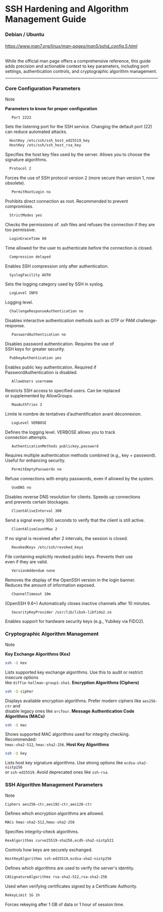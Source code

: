 # SSH Hardening and Algorithm Management Guide

### Debian / Ubuntu  
###### https://www.man7.org/linux/man-pages/man5/sshd_config.5.html

While the official man page offers a comprehensive reference, this guide adds precision and actionable context to key parameters, including port settings, authentication controls, and cryptographic algorithm management.

---
### Core Configuration Parameters
> [!NOTE]
> **Parameters to know for proper configuration**
>```bash
>    Port 2222  
>    ```
>    Sets the listening port for the SSH service. Changing the default port (22)  
>    can reduce automated attacks.
>```bash
>   HostKey /etc/ssh/ssh_host_ed25519_key
>   HostKey /etc/ssh/ssh_host_rsa_key
>   ```
>   Specifies the host key files used by the server. Allows you to choose the signature algorithms.
>```bash
>   Protocol 2
>    ```
>   Forces the use of SSH protocol version 2 (more secure than version 1, now obsolete).
>```bash
>    PermitRootLogin no  
>   ```
>    Prohibits direct connection as root. Recommended to prevent  
>    compromises.
>```bash
>   StrictModes yes
>   ```
>   Checks the permissions of .ssh files and refuses the connection if they are too permissive.
>```bash
>   LoginGraceTime 60
>   ```
>   Time allowed for the user to authenticate before the connection is closed.
>```bash
>   Compression delayed
>   ```
>   Enables SSH compression only after authentication.
>```bash
>   SyslogFacility AUTH
>   ```
>   Sets the logging category used by SSH in syslog.
>```bash
>   LogLevel INFO
>   ```
>   Logging level.
>```bash
>   ChallengeResponseAuthentication no
>   ```
>   Disables interactive authentication methods such as OTP or PAM challenge-response.
>```bash
>    PasswordAuthentication no
>   ```
>    Disables password authentication. Requires the use of  
>    SSH keys for greater security.
>```bash
>   PubkeyAuthentication yes
>   ```
>   Enables public key authentication. Required if  
>   PasswordAuthentication is disabled.
>```bash
>    AllowUsers username
>    ```
>   Restricts SSH access to specified users. Can be replaced  
>   or supplemented by AllowGroups.
>```bash
>    MaxAuthTries 3
>   ```  
>    Limite le nombre de tentatives d’authentification avant déconnexion.
>```bash
>    LogLevel VERBOSE
>   ```  
>   Defines the logging level. VERBOSE allows you to track  
>   connection attempts.
>```bash
>    AuthenticationMethods publickey,password
>   ```  
>   Requires multiple authentication methods combined (e.g., key + password).  
>   Useful for enhancing security.
>```bash
>    PermitEmptyPasswords no  
>   ```
>   Refuse connections with empty passwords, even if allowed by the system.
>```bash
>    UseDNS no
>   ```  
>   Disables reverse DNS resolution for clients. Speeds up connections  
>   and prevents certain blockages.
>```bash
>    ClientAliveInterval 300
>   ```  
>   Send a signal every 300 seconds to verify that the client is still active.
>```bash
>    ClientAliveCountMax 2
>   ```  
>   If no signal is received after 2 intervals, the session is closed.
>```bash
>    RevokedKeys /etc/ssh/revoked_keys
>   ```  
>   File containing explicitly revoked public keys. Prevents their use  
>   even if they are valid.
>```bash
>    VersionAddendum none
>   ```  
>   Removes the display of the OpenSSH version in the login banner.  
>   Reduces the amount of information exposed.
>```bash
>    ChannelTimeout 10m
>   ```  
>   (OpenSSH 9.6+) Automatically closes inactive channels after 10 minutes.
>```bash
>    SecurityKeyProvider /usr/lib/libsk-libfido2.so
>   ```  
>   Enables support for hardware security keys (e.g., Yubikey via FIDO2).
>




### Cryptographic Algorithm Management

> [!NOTE]
> **Key Exchange Algorithms (Kex)**
>```bash
>ssh -Q kex
>```
>Lists supported key exchange algorithms. Use this to audit or restrict insecure options  
>like `diffie-hellman-group1-sha1`.
> **Encryption Algorithms (Ciphers)**
>```bash
>ssh -Q cipher
>```
>Displays available encryption algorithms. Prefer modern ciphers like `aes256-ctr` and  
>disable legacy ones like `arcfour`.
> **Message Authentication Code Algorithms (MACs)**
>```bash
>ssh -Q mac
>```
>Shows supported MAC algorithms used for integrity checking. Recommended:  
>`hmac-sha2-512`, `hmac-sha2-256`.
> **Host Key Algorithms**
>```bash
>ssh -Q key
>```
>Lists host key signature algorithms. Use strong options like `ecdsa-sha2-nistp256`  
>or `ssh-ed25519`. Avoid deprecated ones like `ssh-rsa`.


### SSH Algorithm Management Parameters

> [!NOTE]
>```bash
> Ciphers aes256-ctr,aes192-ctr,aes128-ctr
>```
>Defines which encryption algorithms are allowed.
>
>```bash
> MACs hmac-sha2-512,hmac-sha2-256
>```
>Specifies integrity-check algorithms.
>
>```bash
> KexAlgorithms curve25519-sha256,ecdh-sha2-nistp521
>```
>Controls how keys are securely exchanged.
>
>```bash
> HostKeyAlgorithms ssh-ed25519,ecdsa-sha2-nistp256
>```
>Defines which algorithms are used to verify the server's identity.
>
>```bash
> CASignatureAlgorithms rsa-sha2-512,rsa-sha2-256
>```
>Used when verifying certificates signed by a Certificate Authority.
>
>```bash
> RekeyLimit 1G 1h
>```
>Forces rekeying after 1 GB of data or 1 hour of session time.
